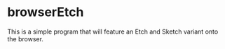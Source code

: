 # browserEtch
This is a simple program that will feature an Etch and Sketch variant onto the browser.
